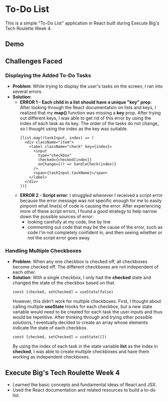 # To-Do List
This is a simple "To-Do List" application in React built during Execute Big's Tech Roulette Week 4. 

## Demo

## Challenges Faced
### Displaying the Added To-Do Tasks
- **Problem**: While trying to display the user's tasks on the screen, I ran into several errors.
- **Solution**:
  - **ERROR 1 - Each child in a list should have a unique "key" prop**: After looking through the React documentation on lists and keys, I realized that my **map()** function was missing a **key** prop. After trying out different keys, I was able to get rid of this error by using the index of each task as its key. The order of the tasks do not change, so I thought using the index as the key was suitable.
    ```
    {list.map((taskInput, index) => (
      <div className="item">
        <label className="check" key={index}>
          <input 
            type="checkbox"
            checked={checked[index]}
            onChange={() => handleCheck(index)}
          />
          <span>{taskInput.taskName}</span>
        </label>
      </div>
    ))}
    ```
  - **ERROR 2 - Script error**: I struggled whenever I received a script error because the error message was not specific enough for me to easily pinpoint what line(s) of code is causing the error. After experiencing more of these script errors, I found a good strategy to help narrow down the possible sources of error:
    - looking carefully at my code, line by line
    - commenting out code that may be the cause of the error, such as code I'm not completely confident in, and then seeing whether or not the script error goes away

### Handling Multiple Checkboxes
- **Problem**: When any one checkbox is checked off, all checkboxes become checked off. The different checkboxes are not independent of each other.
- **Solution**: With a single checkbox, I only had the **checked** state and changed the state of the checkbox based on that.
  ```
  const [checked, setChecked] = useState(false)
  ```
  However, this didn't work for multiple checkboxes. First, I thought about calling multiple **useState** Hooks for each checkbox, but a new state variable would need to be created for each task the user inputs and thus would be repetitive. After thinking through and trying other possible solutions, I eventually decided to create an array whose elements indicate the state of each checkbox. 
  ```
  const [checked, setChecked] = useState([])
  ```
  By using the index of each task in the state variable **list** as the index in **checked**, I was able to create multiple checkboxes and have them working as independent checkboxes. 

## Execute Big's Tech Roulette Week 4
- Learned the basic concepts and fundamental ideas of React and JSX.
- Used the React documentation and related resources to build a to-do list. 
